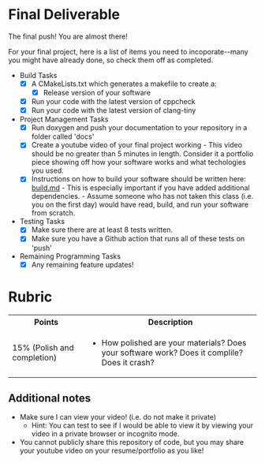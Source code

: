 # Final Deliverable

The final push! You are almost there!

For your final project, here is a list of items you need to incoporate--many you might have already done, so check them off as completed.

- Build Tasks
  - [X] A CMakeLists.txt which generates a makefile to create a:
    - [X] Release version of your software
  - [X] Run your code with the latest version of cppcheck
  - [X] Run your code with the latest version of clang-tiny
- Project Management Tasks  
  - [X] Run doxygen and push your documentation to your repository in a folder called 'docs'
  - [X] Create a youtube video of your final project working
          - This video should be no greater than 5 minutes in length. Consider it a portfolio piece showing off how your software works and what techologies you used. 
  - [X] Instructions on how to build your software should be written here: [build.md](./build.md)
          - This is especially important if you have added additional dependencies.
          - Assume someone who has not taken this class (i.e. you on the first day) would have read, build, and run your software from scratch.
- Testing Tasks
  - [X] Make sure there are at least 8 tests written.
  - [X] Make sure you have a Github action that runs all of these tests on 'push'
- Remaining Programming Tasks
  - [X] Any remaining feature updates!
  
# Rubric

  <table>
  <tbody>
    <tr>
      <th>Points</th>
      <th align="center">Description</th>
    </tr>
     <tr>
	<td>15% (Polish and completion)</td>
	<td align="left"><ul><li>How polished are your materials? Does your software work? Does it complile? Does it crash?</li></ul></td>
    </tr>	     
  </tbody>
</table>  

## Additional notes

- Make sure I can view your video! (i.e. do not make it private)
  - Hint: You can test to see if I would be able to view it by viewing your video in a private browser or incognito mode.
- You cannot publicly share this repository of code, but you may share your youtube video on your resume/portfolio as you like!
